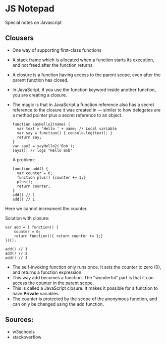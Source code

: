 # JS Notepad
Special notes on Javascript

## Clousers

- One way of supporting first-class functions
- A stack frame which is allocated when a function starts its execution, and not freed after the function returns.
- A closure is a function having access to the parent scope, even after the parent function has closed.
- In JavaScript, if you use the function keyword inside another function, you are creating a closure.
- The magic is that in JavaScript a function reference also has a secret reference to the closure it was created in — similar to how delegates are a method pointer plus a secret reference to an object.


      function sayHello2(name) {
        var text = 'Hello ' + name; // Local variable
        var say = function() { console.log(text); }
        return say;
      }
      var say2 = sayHello2('Bob');
      say2(); // logs "Hello Bob"
      
  A problem:
  
      function add() {
        var counter = 0;
        function plus() {counter += 1;}
        plus();    
        return counter; 
      }
      add() // 1
      add() // 1
    
Here we cannot increament the counter.

Solution with closure:

    var add = ( function() {
        counter = 0;
        return function(){ return counter += 1;}
    })();
    
    add() // 1
    add() // 2
    add() // 3
    
- The self-invoking function only runs once. It sets the counter to zero (0), and returns a function expression.
- This way add becomes a function. The "wonderful" part is that it can access the counter in the parent scope.
- This is called a JavaScript closure. It makes it possible for a function to have **Private** variables.
- The counter is protected by the scope of the anonymous function, and can only be changed using the add function.


























## Sources:
- w3schools
- stackoverflow